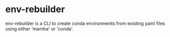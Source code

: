 # env-rebuilder

env-rebuilder is a CLI to create conda environments from existing yaml files using either 'mamba' or 'conda'.
